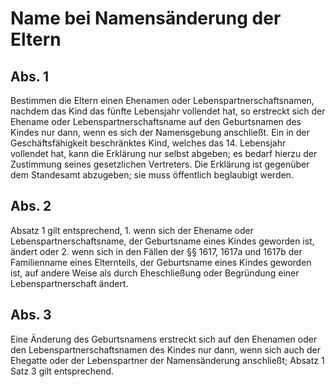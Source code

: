# Name bei Namensänderung der Eltern



## Abs. 1

 Bestimmen die Eltern einen Ehenamen oder Lebenspartnerschaftsnamen, nachdem das Kind das fünfte Lebensjahr vollendet hat, so erstreckt sich der Ehename oder Lebenspartnerschaftsname auf den Geburtsnamen des Kindes nur dann, wenn es sich der Namensgebung anschließt. Ein in der Geschäftsfähigkeit beschränktes Kind, welches das 14. Lebensjahr vollendet hat, kann die Erklärung nur selbst abgeben; es bedarf hierzu der Zustimmung seines gesetzlichen Vertreters. Die Erklärung ist gegenüber dem Standesamt abzugeben; sie muss öffentlich beglaubigt werden.

## Abs. 2

 Absatz 1 gilt entsprechend,  1.
 wenn sich der Ehename oder Lebenspartnerschaftsname, der Geburtsname eines Kindes geworden ist, ändert oder
 2.
 wenn sich in den Fällen der §§ 1617, 1617a und 1617b der Familienname eines Elternteils, der Geburtsname eines Kindes geworden ist, auf andere Weise als durch Eheschließung oder Begründung einer Lebenspartnerschaft ändert.


## Abs. 3

 Eine Änderung des Geburtsnamens erstreckt sich auf den Ehenamen oder den Lebenspartnerschaftsnamen des Kindes nur dann, wenn sich auch der Ehegatte oder der Lebenspartner der Namensänderung anschließt; Absatz 1 Satz 3 gilt entsprechend. 

